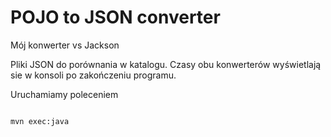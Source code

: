 # POJO to JSON converter

Mój konwerter vs Jackson

Pliki JSON do porównania w katalogu. 
Czasy obu konwerterów wyświetlają sie w konsoli po zakończeniu programu.

Uruchamiamy poleceniem

```bash

mvn exec:java

```

